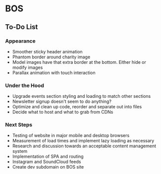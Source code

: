 # BOS

## To-Do List

### Appearance
+ Smoother sticky header animation
+ Phantom border around charity image
+ Model images have that extra border at the bottom. Either hide or modify images
+ Parallax animation with touch interaction

### Under the Hood
+ Upgrade events section styling and loading to match other sections
+ Newsletter signup doesn't seem to do anything?
+ Optimize and clean up code, reorder and separate out into files
+ Decide what to host and what to grab from CDNs

### Next Steps
+ Testing of website in major mobile and desktop browsers
+ Measurement of load times and implement lazy loading as necessary
+ Research and discussion towards an acceptable content management system
+ Implementation of SPA and routing
+ Instagram and SoundCloud feeds
+ Create dev subdomain on BOS site

